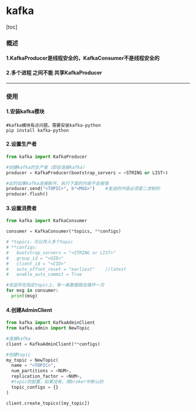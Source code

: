 # kafka
[toc]

### 概述

#### 1.KafkaProducer是线程安全的，KafkaConsumer不是线程安全的

#### 2.多个进程 之间不能 共享KafkaProducer

***

### 使用
#### 1.安装kafka模块
```shell
#kafka模块有点问题，需要安装kafka-python
pip install kafka-python
```

#### 2.设置生产者
```python
from kafka import KafkaProducer

#创建kafka的生产者（即会连接kafka）
producer = KafkaProducer(bootstrap_servers = <STRING or LIST>)

#此时如果kafka连接断开，执行下面的内容不会报错
producer.send("<TOPIC>", b"<MSG>")    #发送的内容必须是二进制的
producer.flush()
```

#### 3.设置消费者
```python
from kafka import KafkaConsumer

consumer = KafkaConsumer(*topics, **configs)

# *topics，可以传入多个topic
# **configs:
#   bootstrap_servers = "<STRING or LIST>"
#   group_id = "<GID>"
#   client_id = "<CID>"
#   auto_offset_reset = "earliest"    //latest
#   enable_auto_commit = True

#会监听在指定topic上，有一条数据就会循环一次
for msg in consumer:
  print(msg)
```

#### 4.创建AdminClient
```python
from kafka import KafkaAdminClient
from kafka.admin import NewTopic

#连接kafka
client = KafkaAdminClient(**configs)

#创建topic
my_topic = NewTopic(
  name = "<TOPIC>",
  num_partitions = <NUM>,
  replication_factor = <NUM>,
  #topic的配置，如果没有，用broker中默认的
  topic_configs = {}
)

client.create_topics([my_topic])
```
